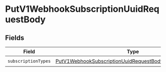 # PutV1WebhookSubscriptionUuidRequestBody


## Fields

| Field                                                                                                                                             | Type                                                                                                                                              | Required                                                                                                                                          | Description                                                                                                                                       |
| ------------------------------------------------------------------------------------------------------------------------------------------------- | ------------------------------------------------------------------------------------------------------------------------------------------------- | ------------------------------------------------------------------------------------------------------------------------------------------------- | ------------------------------------------------------------------------------------------------------------------------------------------------- |
| `subscriptionTypes`                                                                                                                               | [PutV1WebhookSubscriptionUuidRequestBodySubscriptionTypes](../../models/operations/putv1webhooksubscriptionuuidrequestbodysubscriptiontypes.md)[] | :heavy_check_mark:                                                                                                                                | N/A                                                                                                                                               |